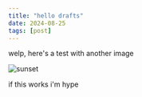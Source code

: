 ```yaml
---
title: "hello drafts"
date: 2024-08-25
tags: [post]
---
```


welp, here's a test with another image

![sunset](/src/posts/sunset.jpg)

if this works i'm hype 


